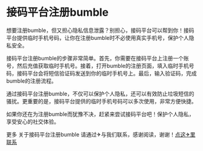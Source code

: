 # 接码平台注册bumble

想要注册bumble，但又担心隐私信息泄露？别担心，接码平台可以帮到你！接码平台提供临时手机号码，让你在注册bumble时不必使用真实手机号，保护个人隐私安全。

接码平台注册bumble的步骤非常简单。首先，你需要在接码平台上注册一个账号，然后充值获取临时手机号。接着，打开bumble的注册页面，填入临时手机号码，接码平台会将短信验证码发送到你的临时手机号上。最后，输入验证码，完成bumble的注册流程。

通过接码平台注册bumble，不仅可以保护个人隐私，还可以有效防止垃圾短信的骚扰。更重要的是，接码平台提供的临时手机号码可以多次使用，非常方便快捷。

如果你还在为注册bumble而犹豫不决，赶紧来尝试接码平台吧！保护个人隐私，享受安心的社交体验。

更多 关于接码平台注册bumble 请通过✈与我们联系，感谢阅读，谢谢！[点这✈里联系](https://w.k02.cc)